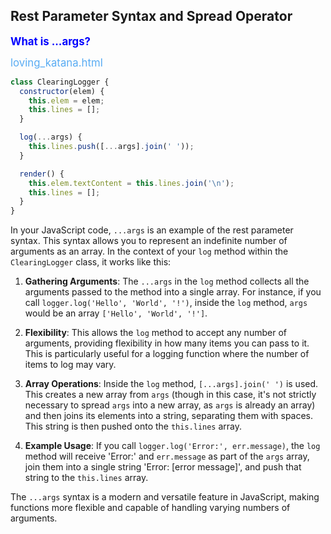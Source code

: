 ## Rest Parameter Syntax and Spread Operator

<span style="color:blue;font-weight:bold;font-size:larger;">What is ...args?</span>

<span style="color:#59acf3;font-size:larger;">loving_katana.html</span>

```js
class ClearingLogger {
  constructor(elem) {
    this.elem = elem;
    this.lines = [];
  }

  log(...args) {
    this.lines.push([...args].join(' '));
  }

  render() {
    this.elem.textContent = this.lines.join('\n');
    this.lines = [];
  }
}
```

In your JavaScript code, `...args` is an example of the rest parameter syntax. This syntax allows you to represent an indefinite number of arguments as an array. In the context of your `log` method within the `ClearingLogger` class, it works like this:

1. **Gathering Arguments**: The `...args` in the `log` method collects all the arguments passed to the method into a single array. For instance, if you call `logger.log('Hello', 'World', '!')`, inside the `log` method, `args` would be an array `['Hello', 'World', '!']`.

2. **Flexibility**: This allows the `log` method to accept any number of arguments, providing flexibility in how many items you can pass to it. This is particularly useful for a logging function where the number of items to log may vary.

3. **Array Operations**: Inside the `log` method, `[...args].join(' ')` is used. This creates a new array from `args` (though in this case, it's not strictly necessary to spread `args` into a new array, as `args` is already an array) and then joins its elements into a string, separating them with spaces. This string is then pushed onto the `this.lines` array.

4. **Example Usage**: If you call `logger.log('Error:', err.message)`, the `log` method will receive 'Error:' and `err.message` as part of the `args` array, join them into a single string 'Error: [error message]', and push that string to the `this.lines` array.

The `...args` syntax is a modern and versatile feature in JavaScript, making functions more flexible and capable of handling varying numbers of arguments.

<br>
